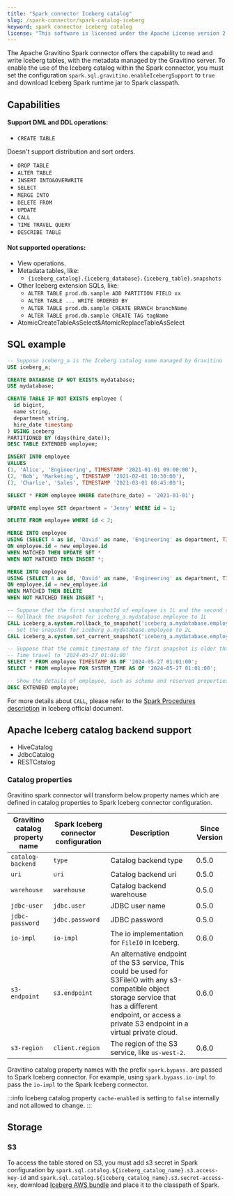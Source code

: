 ```yaml
---
title: "Spark connector Iceberg catalog"
slug: /spark-connector/spark-catalog-iceberg
keyword: spark connector iceberg catalog
license: "This software is licensed under the Apache License version 2."
---
```


The Apache Gravitino Spark connector offers the capability to read and write Iceberg tables, with the metadata managed by the Gravitino server. To enable the use of the Iceberg catalog within the Spark connector, you must set the configuration `spark.sql.gravitino.enableIcebergSupport` to `true` and download Iceberg Spark runtime jar to Spark classpath.

## Capabilities

#### Support DML and DDL operations:

- `CREATE TABLE`

Doesn't support distribution and sort orders.

- `DROP TABLE`
- `ALTER TABLE`
- `INSERT INTO&OVERWRITE`
- `SELECT`
- `MERGE INTO`
- `DELETE FROM`
- `UPDATE`
- `CALL`
- `TIME TRAVEL QUERY`
- `DESCRIBE TABLE`

#### Not supported operations:

- View operations.
- Metadata tables, like:
  - `{iceberg_catalog}.{iceberg_database}.{iceberg_table}.snapshots`
- Other Iceberg extension SQLs, like:
  - `ALTER TABLE prod.db.sample ADD PARTITION FIELD xx`
  - `ALTER TABLE ... WRITE ORDERED BY`
  - `ALTER TABLE prod.db.sample CREATE BRANCH branchName`
  - `ALTER TABLE prod.db.sample CREATE TAG tagName`
- AtomicCreateTableAsSelect&AtomicReplaceTableAsSelect

## SQL example

```sql
-- Suppose iceberg_a is the Iceberg catalog name managed by Gravitino
USE iceberg_a;

CREATE DATABASE IF NOT EXISTS mydatabase;
USE mydatabase;

CREATE TABLE IF NOT EXISTS employee (
  id bigint,
  name string,
  department string,
  hire_date timestamp
) USING iceberg
PARTITIONED BY (days(hire_date));
DESC TABLE EXTENDED employee;

INSERT INTO employee
VALUES
(1, 'Alice', 'Engineering', TIMESTAMP '2021-01-01 09:00:00'),
(2, 'Bob', 'Marketing', TIMESTAMP '2021-02-01 10:30:00'),
(3, 'Charlie', 'Sales', TIMESTAMP '2021-03-01 08:45:00');

SELECT * FROM employee WHERE date(hire_date) = '2021-01-01';

UPDATE employee SET department = 'Jenny' WHERE id = 1;

DELETE FROM employee WHERE id < 2;

MERGE INTO employee
USING (SELECT 4 as id, 'David' as name, 'Engineering' as department, TIMESTAMP '2021-04-01 09:00:00' as hire_date) as new_employee
ON employee.id = new_employee.id
WHEN MATCHED THEN UPDATE SET *
WHEN NOT MATCHED THEN INSERT *;

MERGE INTO employee
USING (SELECT 4 as id, 'David' as name, 'Engineering' as department, TIMESTAMP '2021-04-01 09:00:00' as hire_date) as new_employee
ON employee.id = new_employee.id
WHEN MATCHED THEN DELETE
WHEN NOT MATCHED THEN INSERT *;

-- Suppose that the first snapshotId of employee is 1L and the second snapshotId is 2L
-- Rollback the snapshot for iceberg_a.mydatabase.employee to 1L
CALL iceberg_a.system.rollback_to_snapshot('iceberg_a.mydatabase.employee', 1);
-- Set the snapshot for iceberg_a.mydatabase.employee to 2L
CALL iceberg_a.system.set_current_snapshot('iceberg_a.mydatabase.employee', 2);

-- Suppose that the commit timestamp of the first snapshot is older than '2024-05-27 01:01:00'
-- Time travel to '2024-05-27 01:01:00'
SELECT * FROM employee TIMESTAMP AS OF '2024-05-27 01:01:00';
SELECT * FROM employee FOR SYSTEM_TIME AS OF '2024-05-27 01:01:00';

-- Show the details of employee, such as schema and reserved properties(like location, current-snapshot-id, provider, format, format-version, etc)
DESC EXTENDED employee;
```

For more details about `CALL`, please refer to the [Spark Procedures description](https://iceberg.apache.org/docs/1.5.2/spark-procedures/#spark-procedures) in Iceberg official document. 

## Apache Iceberg catalog backend support
- HiveCatalog
- JdbcCatalog
- RESTCatalog

### Catalog properties

Gravitino spark connector will transform below property names which are defined in catalog properties to Spark Iceberg connector configuration.

| Gravitino catalog property name | Spark Iceberg connector configuration | Description                                                                                                                                                                                                         | Since Version |
|---------------------------------|---------------------------------------|---------------------------------------------------------------------------------------------------------------------------------------------------------------------------------------------------------------------|---------------|
| `catalog-backend`               | `type`                                | Catalog backend type                                                                                                                                                                                                | 0.5.0         |
| `uri`                           | `uri`                                 | Catalog backend uri                                                                                                                                                                                                 | 0.5.0         |
| `warehouse`                     | `warehouse`                           | Catalog backend warehouse                                                                                                                                                                                           | 0.5.0         |
| `jdbc-user`                     | `jdbc.user`                           | JDBC user name                                                                                                                                                                                                      | 0.5.0         |
| `jdbc-password`                 | `jdbc.password`                       | JDBC password                                                                                                                                                                                                       | 0.5.0         |
| `io-impl`                       | `io-impl`                             | The io implementation for `FileIO` in Iceberg.                                                                                                                                                                      | 0.6.0         |
| `s3-endpoint`                   | `s3.endpoint`                         | An alternative endpoint of the S3 service, This could be used for S3FileIO with any s3-compatible object storage service that has a different endpoint, or access a private S3 endpoint in a virtual private cloud. | 0.6.0         | 
| `s3-region`                     | `client.region`                       | The region of the S3 service, like `us-west-2`.                                                                                                                                                                     | 0.6.0         |


Gravitino catalog property names with the prefix `spark.bypass.` are passed to Spark Iceberg connector. For example, using `spark.bypass.io-impl` to pass the `io-impl` to the Spark Iceberg connector.

:::info
Iceberg catalog property `cache-enabled` is setting to `false` internally and not allowed to change.
:::

## Storage

### S3

To access the table stored on S3, you must add s3 secret in Spark configuration by `spark.sql.catalog.${iceberg_catalog_name}.s3.access-key-id` and `spark.sql.catalog.${iceberg_catalog_name}.s3.secret-access-key`, download [Iceberg AWS bundle](https://mvnrepository.com/artifact/org.apache.iceberg/iceberg-aws-bundle) and place it to the classpath of Spark.